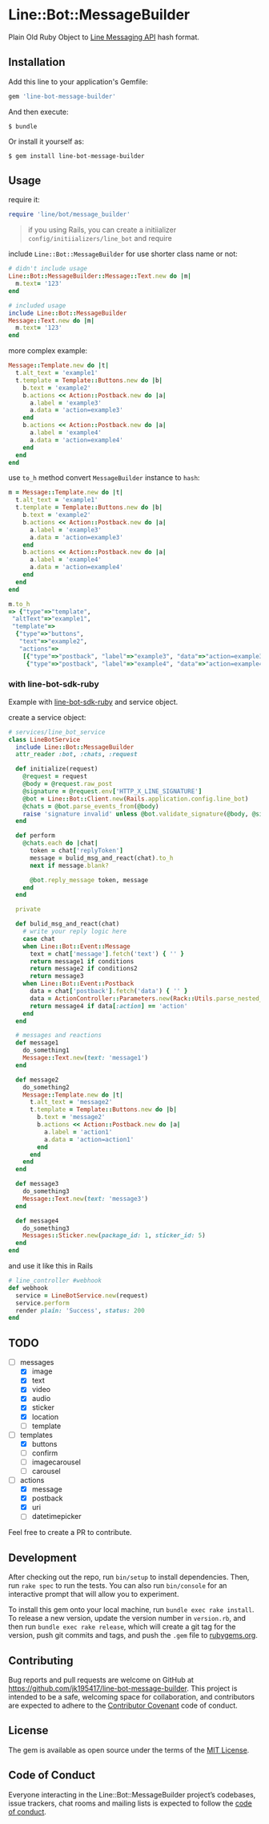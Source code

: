 # Line::Bot::MessageBuilder

Plain Old Ruby Object to [Line Messaging API](https://developers.line.me/en/docs/messaging-api/reference/#message-objects) hash format.

## Installation

Add this line to your application's Gemfile:

```ruby
gem 'line-bot-message-builder'
```

And then execute:

    $ bundle

Or install it yourself as:

    $ gem install line-bot-message-builder

## Usage

require it:

```ruby
require 'line/bot/message_builder'
```

> if you using Rails, you can create a initiializer `config/initiializers/line_bot` and require

include `Line::Bot::MessageBuilder` for use shorter class name or not:

```ruby
# didn't include usage
Line::Bot::MessageBuilder::Message::Text.new do |m|
  m.text= '123'
end

# included usage
include Line::Bot::MessageBuilder
Message::Text.new do |m|
  m.text= '123'
end
```

more complex example:

```ruby
Message::Template.new do |t|
  t.alt_text = 'example1'
  t.template = Template::Buttons.new do |b|
    b.text = 'example2'
    b.actions << Action::Postback.new do |a|
      a.label = 'example3'
      a.data = 'action=example3'
    end
    b.actions << Action::Postback.new do |a|
      a.label = 'example4'
      a.data = 'action=example4'
    end
  end
end
```

use `to_h` method convert `MessageBuilder` instance to `hash`:

```ruby
m = Message::Template.new do |t|
  t.alt_text = 'example1'
  t.template = Template::Buttons.new do |b|
    b.text = 'example2'
    b.actions << Action::Postback.new do |a|
      a.label = 'example3'
      a.data = 'action=example3'
    end
    b.actions << Action::Postback.new do |a|
      a.label = 'example4'
      a.data = 'action=example4'
    end
  end
end

m.to_h
=> {"type"=>"template",
 "altText"=>"example1",
 "template"=>
  {"type"=>"buttons",
   "text"=>"example2",
   "actions"=>
    [{"type"=>"postback", "label"=>"example3", "data"=>"action=example3"},
     {"type"=>"postback", "label"=>"example4", "data"=>"action=example4"}]}}
```

### with line-bot-sdk-ruby

Example with [line-bot-sdk-ruby](https://github.com/line/line-bot-sdk-ruby) and service object.

create a service object:

```ruby
# services/line_bot_service
class LineBotService
  include Line::Bot::MessageBuilder
  attr_reader :bot, :chats, :request

  def initialize(request)
    @request = request
    @body = @request.raw_post
    @signature = @request.env['HTTP_X_LINE_SIGNATURE']
    @bot = Line::Bot::Client.new(Rails.application.config.line_bot)
    @chats = @bot.parse_events_from(@body)
    raise 'signature invalid' unless @bot.validate_signature(@body, @signature)
  end

  def perform
    @chats.each do |chat|
      token = chat['replyToken']
      message = bulid_msg_and_react(chat).to_h
      next if message.blank?

      @bot.reply_message token, message
    end
  end

  private

  def bulid_msg_and_react(chat)
    # write your reply logic here
    case chat
    when Line::Bot::Event::Message
      text = chat['message'].fetch('text') { '' }
      return message1 if conditions
      return message2 if conditions2
      return message3
    when Line::Bot::Event::Postback
      data = chat['postback'].fetch('data') { '' }
      data = ActionController::Parameters.new(Rack::Utils.parse_nested_query(data))
      return message4 if data[:action] == 'action'
    end
  end

  # messages and reactions
  def message1
    do_something1
    Message::Text.new(text: 'message1')
  end

  def message2
    do_something2
    Message::Template.new do |t|
      t.alt_text = 'message2'
      t.template = Template::Buttons.new do |b|
        b.text = 'message2'
        b.actions << Action::Postback.new do |a|
          a.label = 'action1'
          a.data = 'action=action1'
        end
      end
    end
  end

  def message3
    do_something3
    Message::Text.new(text: 'message3')
  end

  def message4
    do_something3
    Messages::Sticker.new(package_id: 1, sticker_id: 5)
  end
end
```

and use it like this in Rails

```ruby
# line_controller #webhook
def webhook
  service = LineBotService.new(request)
  service.perform
  render plain: 'Success', status: 200
end
```

## TODO

* [ ] messages
  * [x] image
  * [x] text
  * [x] video
  * [x] audio
  * [x] sticker
  * [x] location
  * [ ] template
* [ ] templates
  * [x] buttons
  * [ ] confirm
  * [ ] imagecarousel
  * [ ] carousel
* [ ] actions
  * [x] message
  * [x] postback
  * [x] uri
  * [ ] datetimepicker

Feel free to create a PR to contribute.

## Development

After checking out the repo, run `bin/setup` to install dependencies. Then, run `rake spec` to run the tests. You can also run `bin/console` for an interactive prompt that will allow you to experiment.

To install this gem onto your local machine, run `bundle exec rake install`. To release a new version, update the version number in `version.rb`, and then run `bundle exec rake release`, which will create a git tag for the version, push git commits and tags, and push the `.gem` file to [rubygems.org](https://rubygems.org).

## Contributing

Bug reports and pull requests are welcome on GitHub at <https://github.com/jk195417/line-bot-message-builder>. This project is intended to be a safe, welcoming space for collaboration, and contributors are expected to adhere to the [Contributor Covenant](http://contributor-covenant.org) code of conduct.

## License

The gem is available as open source under the terms of the [MIT License](https://opensource.org/licenses/MIT).

## Code of Conduct

Everyone interacting in the Line::Bot::MessageBuilder project’s codebases, issue trackers, chat rooms and mailing lists is expected to follow the [code of conduct](https://github.com/[USERNAME]/line-bot-message-builder/blob/master/CODE_OF_CONDUCT.md).
